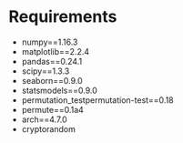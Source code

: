 # Requirements
* numpy==1.16.3
* matplotlib==2.2.4
* pandas==0.24.1
* scipy==1.3.3
* seaborn==0.9.0
* statsmodels==0.9.0
* permutation_testpermutation-test==0.18
* permute==0.1a4
* arch==4.7.0
* cryptorandom
